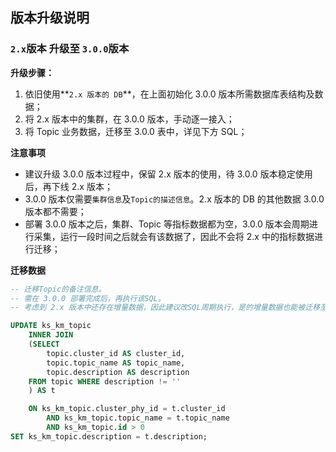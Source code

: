 ## 版本升级说明

### `2.x`版本 升级至 `3.0.0`版本

**升级步骤：**

1. 依旧使用**`2.x 版本的 DB`**，在上面初始化 3.0.0 版本所需数据库表结构及数据；
2. 将 2.x 版本中的集群，在 3.0.0 版本，手动逐一接入；
3. 将 Topic 业务数据，迁移至 3.0.0 表中，详见下方 SQL；

**注意事项**

- 建议升级 3.0.0 版本过程中，保留 2.x 版本的使用，待 3.0.0 版本稳定使用后，再下线 2.x 版本；
- 3.0.0 版本仅需要`集群信息`及`Topic的描述信息`。2.x 版本的 DB 的其他数据 3.0.0 版本都不需要；
- 部署 3.0.0 版本之后，集群、Topic 等指标数据都为空，3.0.0 版本会周期进行采集，运行一段时间之后就会有该数据了，因此不会将 2.x 中的指标数据进行迁移；

**迁移数据**

```sql
-- 迁移Topic的备注信息。
-- 需在 3.0.0 部署完成后，再执行该SQL。
-- 考虑到 2.x 版本中还存在增量数据，因此建议改SQL周期执行，是的增量数据也能被迁移至 3.0.0 版本中。

UPDATE ks_km_topic
    INNER JOIN
    (SELECT
        topic.cluster_id AS cluster_id,
        topic.topic_name AS topic_name,
        topic.description AS description
    FROM topic WHERE description != ''
    ) AS t

    ON ks_km_topic.cluster_phy_id = t.cluster_id
        AND ks_km_topic.topic_name = t.topic_name
        AND ks_km_topic.id > 0
SET ks_km_topic.description = t.description;
```
